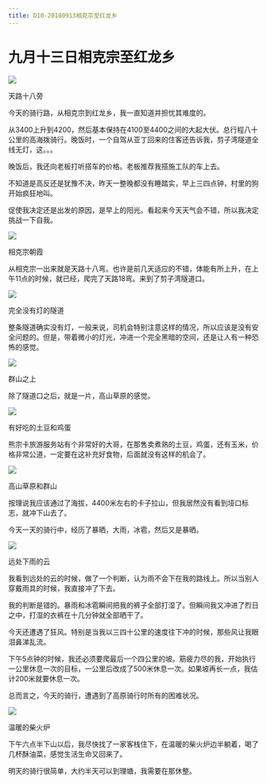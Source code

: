 ```yaml
---
title: D10-20180913相克宗至红龙乡
---
```


# 九月十三日相克宗至红龙乡

![](https://ridemypic.oss-cn-chengdu.aliyuncs.com/rideimg/2616645-e05bc0ee4849f2c8.jpg)  

天路十八旁

今天的骑行路，从相克宗到红龙乡，我一直知道并担忧其难度的。

从3400上升到4200，然后基本保持在4100至4400之间的大起大伏。总行程八十公里的高海拨骑行。晚饭时，一个自驾从亚丁回来的住客还告诉我，剪子湾隧道全线无灯，这。。。

晚饭后，我还向老板打听搭车的价格。老板推荐我搭施工队的车上去。

不知道是高反还是犹豫不决，昨天一整晚都没有睡踏实，早上三四点钟，村里的狗开始疯狂地叫。

促使我决定还是出发的原因，是早上的阳光。看起来今天天气会不错，所以我决定挑战一下自我。

![](https://ridemypic.oss-cn-chengdu.aliyuncs.com/rideimg/2616645-c3d87f90a6819d24.jpg)  

相克宗朝霞

  

从相克宗一出来就是天路十八弯。也许是前几天适应的不错，体能有所上升，在上午11点的时候，就已经，爬完了天路18弯。来到了剪子湾隧道口。

![](https://ridemypic.oss-cn-chengdu.aliyuncs.com/rideimg/2616645-4bfb9278c2d4b248.jpg)  

完全没有灯的隧道

整条隧道确实没有灯，一般来说，司机会特别注意这样的情况，所以应该是没有安全问题的。但是，带着微小的灯光，冲进一个完全黑暗的空间，还是让人有一种恐怖的感觉。

![](https://ridemypic.oss-cn-chengdu.aliyuncs.com/rideimg/2616645-204bf93af31a4928.jpg)  

群山之上

除了隧道口之后，就是一片，高山草原的感觉。

![](https://ridemypic.oss-cn-chengdu.aliyuncs.com/rideimg/2616645-5fbbba999f7c41d3.jpg)  

有好吃的土豆和鸡蛋

熊宗卡旅游服务站有个非常好的大哥，在那售卖煮熟的土豆，鸡蛋，还有玉米，价格非常公道，一定要在这补充好食物，后面就没有这样的机会了。

![](https://ridemypic.oss-cn-chengdu.aliyuncs.com/rideimg/2616645-94d1251056228311.jpg)  

高山草原和群山

按理说我应该通过了海拔，4400米左右的卡子拉山，但我居然没有看到垭口标志，就冲下山去了。

今天一天的骑行中，经历了暴晒，大雨，冰雹，然后又是暴晒。

![](https://ridemypic.oss-cn-chengdu.aliyuncs.com/rideimg/2616645-08d281c194d9b05f.jpg)  

远处下雨的云

我看到远处的云的时候，做了一个判断，认为雨不会下在我的路线上。所以当别人穿戴雨具的时候，我直接冲了下去。

我的判断是错的。暴雨和冰雹瞬间把我的裤子全部打湿了。但瞬间我又冲进了烈日之中，打湿的衣裤在十几分钟就全部晒干了。

今天还遭遇了狂风。特别是当我以三四十公里的速度往下冲的时候，那些风让我眼泪鼻涕乱流。

下午5点钟的时候，我还必须要爬最后一个四公里的坡。筋疲力尽的我，开始执行一公里休息一次的目标，一公里后改成了500米休息一次。如果坡再长一点，我估计200米就要休息一次。

总而言之，今天的骑行，遭遇到了高原骑行时所有的困难状况。

![](https://ridemypic.oss-cn-chengdu.aliyuncs.com/rideimg/2616645-9bc0002aa37b5d3b.jpg)  

温暖的柴火炉

下午六点半下山以后，我尽快找了一家客栈住下，在温暖的柴火炉边半躺着，喝了几杯酥油菜，感觉生活生命又回来了。

明天的骑行很简单，大约半天可以到理塘，我需要在那休整。